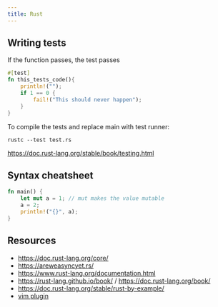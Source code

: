 ```yaml
---
title: Rust
---
```


## Writing tests

If the function passes, the test passes

```rust
#[test]
fn this_tests_code(){
	println!("");
	if 1 == 0 {
		fail!("This should never happen");
	}
}
```

To compile the tests and replace main with test runner:

``rustc --test test.rs``

<https://doc.rust-lang.org/stable/book/testing.html>

## Syntax cheatsheet

```rust
fn main() {
	let mut a = 1; // mut makes the value mutable
	a = 2;
	println!("{}", a);
}
```

## Resources

* <https://doc.rust-lang.org/core/>
* <https://areweasyncyet.rs/>
* <https://www.rust-lang.org/documentation.html>
* <https://rust-lang.github.io/book/> / <https://doc.rust-lang.org/book/>
* <https://doc.rust-lang.org/stable/rust-by-example/>
* [vim plugin](https://github.com/rust-lang/rust.vim)
